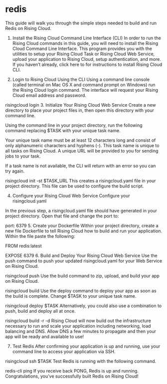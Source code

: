 # redis
This guide will walk you through the simple steps needed to build and run Redis on Rising Cloud.

1. Install the Rising Cloud Command Line Interface (CLI)
In order to run the Rising Cloud commands in this guide, you will need to install the Rising Cloud Command Line Interface. This program provides you with the utilities to setup your Rising Cloud Task or Rising Cloud Web Service, upload your application to Rising Cloud, setup authentication, and more. If you haven’t already, click here to for instructions to install Rising Cloud CLI.

2. Login to Rising Cloud Using the CLI
Using a command line console (called terminal on Mac OS X and command prompt on Windows) run the Rising Cloud login command. The interface will request your Rising Cloud email address and password.

risingcloud login
3. Initialize Your Rising Cloud Web Service
Create a new directory to place your project files in, then open this directory with your command line.

Using the command line in your project directory, run the following command replacing $TASK with your unique task name.

Your unique task name must be at least 12 characters long and consist of only alphanumeric characters and hyphens (-). This task name is unique to all tasks on Rising Cloud. A unique URL will be provided to you for sending jobs to your task.

If a task name is not available, the CLI will return with an error so you can try again.

risingcloud init -st $TASK_URL
This creates a risingcloud.yaml file in your project directory. This file can be used to configure the build script.

4. Configure your Rising Cloud Web Service
Configure your risingcloud.yaml

In the previous step, a risingcloud.yaml file should have generated in your project directory. Open that file and change the port to:

port: 6379
5. Create your Dockerfile
Within your project directory, create a new file Dockerfile to tell Rising Cloud how to build and run your application. Within the file paste the following:

FROM redis:latest

EXPOSE 6379
6. Build and Deploy Your Rising Cloud Web Service
Use the push command to push your updated risingcloud.yaml for your Web Service on Rising Cloud.

risingcloud push
Use the build command to zip, upload, and build your app on Rising Cloud.

risingcloud build
Use the deploy command to deploy your app as soon as the build is complete. Change $TASK to your unique task name.

risingcloud deploy $TASK
Alternatively, you could also use a combination to push, build and deploy all at once.

risingcloud build -r -d
Rising Cloud will now build out the infrastructure necessary to run and scale your application including networking, load balancing and DNS. Allow DNS a few minutes to propagate and then your app will be ready and available to use!

7. Test Redis
After confirming your application is up and running, use your command line to access your application via SSH.

risingcloud ssh $TASK
Test Redis is running with the following command.

redis-cli ping
If you receive back PONG, Redis is up and running.  Congratulations, you’ve successfully built Redis on Rising Cloud!
